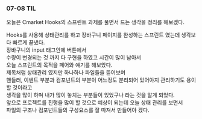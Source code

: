 ### 07-08 TIL

<div>
오늘은 Cmarket Hooks의 스프린트 과제를 풀면서 드는 생각을 정리를 해보겠다.<br>


Hooks를 사용해 상태관리를 하고 장바구니 페이지를 완성하는 스프린트 였는데 생각보다 빠르게 끝냈다.<br>
장바구니의 input 태그안에 버튼에서<br>
수량이 변경되는 것 까지 다 구현을 하였고 시간이 많이 남아서<br>
오늘 스프린트의 목적을 페어와 얘기를 해보았다.<br>
제목처럼 상태관리 였지만 하나하나 파일들을 뜯어보며<br>
핸들러, 이벤트 부분과 컴포넌트의 부분이 어느정도 분리되어 있어야지 관리하기도 용이 할 것이라고<br>
생각을 많이 하며 내가 많이 놓치는 부분들이 있었구나 라는 것을 알게 되었다.<br>
앞으로 프로젝트를 진행을 많이 할 것으로 예상이 되는데 오늘 상태 관리를 보면서<br>
파일의 구조나 컴포넌트들의 구성요소를 잘 따져서 만들어야 겠다.<br>

</div>
